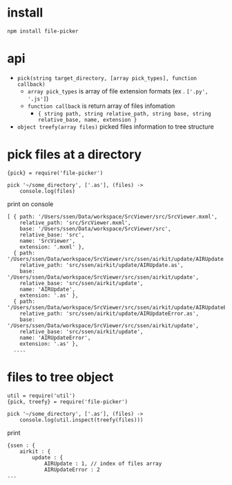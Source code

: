 # install

	npm install file-picker

# api

- `pick(string target_directory, [array pick_types], function callback)`
	- `array pick_types` is array of file extension formats (ex . `['.py', '.js']`)
	- `function callback` is return array of files infomation
		- `{ string path, string relative_path, string base, string relative_base, name, extension }`
- `object treefy(array files)` picked files information to tree structure 

# pick files at a directory

	{pick} = require('file-picker')
	
	pick '~/some_directory', ['.as'], (files) ->
		console.log(files)
		
print on console

	[ { path: '/Users/ssen/Data/workspace/SrcViewer/src/SrcViewer.mxml',
	    relative_path: 'src/SrcViewer.mxml',
	    base: '/Users/ssen/Data/workspace/SrcViewer/src',
	    relative_base: 'src',
	    name: 'SrcViewer',
	    extension: '.mxml' },
	  { path: '/Users/ssen/Data/workspace/SrcViewer/src/ssen/airkit/update/AIRUpdate.as',
	    relative_path: 'src/ssen/airkit/update/AIRUpdate.as',
	    base: '/Users/ssen/Data/workspace/SrcViewer/src/ssen/airkit/update',
	    relative_base: 'src/ssen/airkit/update',
	    name: 'AIRUpdate',
	    extension: '.as' },
	  { path: '/Users/ssen/Data/workspace/SrcViewer/src/ssen/airkit/update/AIRUpdateError.as',
	    relative_path: 'src/ssen/airkit/update/AIRUpdateError.as',
	    base: '/Users/ssen/Data/workspace/SrcViewer/src/ssen/airkit/update',
	    relative_base: 'src/ssen/airkit/update',
	    name: 'AIRUpdateError',
	    extension: '.as' },
	  ....
	  
# files to tree object

	util = require('util')
	{pick, treefy} = require('file-picker')
	
	pick '~/some_directory', ['.as'], (files) ->
		console.log(util.inspect(treefy(files)))
		
print

	{ssen : {
		airkit : {
			update : {
				AIRUpdate : 1, // index of files array 
				AIRUpdateError : 2
	...

